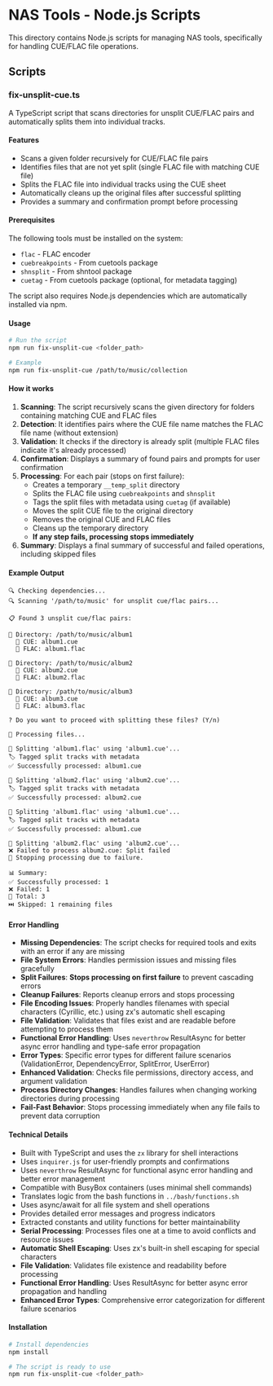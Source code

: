 # NAS Tools - Node.js Scripts

This directory contains Node.js scripts for managing NAS tools, specifically for handling CUE/FLAC file operations.

## Scripts

### fix-unsplit-cue.ts

A TypeScript script that scans directories for unsplit CUE/FLAC pairs and automatically splits them into individual tracks.

#### Features

- Scans a given folder recursively for CUE/FLAC file pairs
- Identifies files that are not yet split (single FLAC file with matching CUE file)
- Splits the FLAC file into individual tracks using the CUE sheet
- Automatically cleans up the original files after successful splitting
- Provides a summary and confirmation prompt before processing

#### Prerequisites

The following tools must be installed on the system:

- `flac` - FLAC encoder
- `cuebreakpoints` - From cuetools package
- `shnsplit` - From shntool package
- `cuetag` - From cuetools package (optional, for metadata tagging)

The script also requires Node.js dependencies which are automatically installed via npm.

#### Usage

```bash
# Run the script
npm run fix-unsplit-cue <folder_path>

# Example
npm run fix-unsplit-cue /path/to/music/collection
```

#### How it works

1. **Scanning**: The script recursively scans the given directory for folders containing matching CUE and FLAC files
2. **Detection**: It identifies pairs where the CUE file name matches the FLAC file name (without extension)
3. **Validation**: It checks if the directory is already split (multiple FLAC files indicate it's already processed)
4. **Confirmation**: Displays a summary of found pairs and prompts for user confirmation
5. **Processing**: For each pair (stops on first failure):
   - Creates a temporary `__temp_split` directory
   - Splits the FLAC file using `cuebreakpoints` and `shnsplit`
   - Tags the split files with metadata using `cuetag` (if available)
   - Moves the split CUE file to the original directory
   - Removes the original CUE and FLAC files
   - Cleans up the temporary directory
   - **If any step fails, processing stops immediately**
6. **Summary**: Displays a final summary of successful and failed operations, including skipped files

#### Example Output

```
🔍 Checking dependencies...
🔍 Scanning '/path/to/music' for unsplit cue/flac pairs...

📋 Found 3 unsplit cue/flac pairs:

📂 Directory: /path/to/music/album1
  📁 CUE: album1.cue
  🎵 FLAC: album1.flac

📂 Directory: /path/to/music/album2
  📁 CUE: album2.cue
  🎵 FLAC: album2.flac

📂 Directory: /path/to/music/album3
  📁 CUE: album3.cue
  🎵 FLAC: album3.flac

? Do you want to proceed with splitting these files? (Y/n)

🔄 Processing files...

🔄 Splitting 'album1.flac' using 'album1.cue'...
🏷️ Tagged split tracks with metadata
✅ Successfully processed: album1.cue

🔄 Splitting 'album2.flac' using 'album2.cue'...
🏷️ Tagged split tracks with metadata
✅ Successfully processed: album2.cue

🔄 Splitting 'album1.flac' using 'album1.cue'...
🏷️ Tagged split tracks with metadata
✅ Successfully processed: album1.cue

🔄 Splitting 'album2.flac' using 'album2.cue'...
❌ Failed to process album2.cue: Split failed
🛑 Stopping processing due to failure.

📊 Summary:
✅ Successfully processed: 1
❌ Failed: 1
📁 Total: 3
⏭️ Skipped: 1 remaining files
```

#### Error Handling

- **Missing Dependencies**: The script checks for required tools and exits with an error if any are missing
- **File System Errors**: Handles permission issues and missing files gracefully
- **Split Failures**: **Stops processing on first failure** to prevent cascading errors
- **Cleanup Failures**: Reports cleanup errors and stops processing
- **File Encoding Issues**: Properly handles filenames with special characters (Cyrillic, etc.) using zx's automatic shell escaping
- **File Validation**: Validates that files exist and are readable before attempting to process them
- **Functional Error Handling**: Uses `neverthrow` ResultAsync for better async error handling and type-safe error propagation
- **Error Types**: Specific error types for different failure scenarios (ValidationError, DependencyError, SplitError, UserError)
- **Enhanced Validation**: Checks file permissions, directory access, and argument validation
- **Process Directory Changes**: Handles failures when changing working directories during processing
- **Fail-Fast Behavior**: Stops processing immediately when any file fails to prevent data corruption

#### Technical Details

- Built with TypeScript and uses the `zx` library for shell interactions
- Uses `inquirer.js` for user-friendly prompts and confirmations
- Uses `neverthrow` ResultAsync for functional async error handling and better error management
- Compatible with BusyBox containers (uses minimal shell commands)
- Translates logic from the bash functions in `../bash/functions.sh`
- Uses async/await for all file system and shell operations
- Provides detailed error messages and progress indicators
- Extracted constants and utility functions for better maintainability
- **Serial Processing**: Processes files one at a time to avoid conflicts and resource issues
- **Automatic Shell Escaping**: Uses zx's built-in shell escaping for special characters
- **File Validation**: Validates file existence and readability before processing
- **Functional Error Handling**: Uses ResultAsync for better async error propagation and handling
- **Enhanced Error Types**: Comprehensive error categorization for different failure scenarios

#### Installation

```bash
# Install dependencies
npm install

# The script is ready to use
npm run fix-unsplit-cue <folder_path>
```
